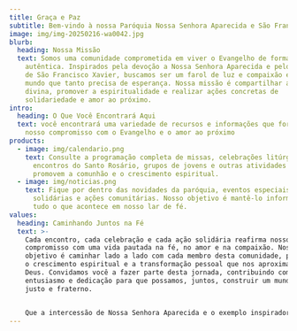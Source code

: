```yaml
---
title: Graça e Paz
subtitle: Bem-vindo à nossa Paróquia Nossa Senhora Aparecida e São Francisco Xavier
image: img/img-20250216-wa0042.jpg
blurb:
  heading: Nossa Missão
  text: Somos uma comunidade comprometida em viver o Evangelho de forma plena e
    autêntica. Inspirados pela devoção a Nossa Senhora Aparecida e pelo exemplo
    de São Francisco Xavier, buscamos ser um farol de luz e compaixão em um
    mundo que tanto precisa de esperança. Nossa missão é compartilhar a palavra
    divina, promover a espiritualidade e realizar ações concretas de
    solidariedade e amor ao próximo.
intro:
  heading: O Que Você Encontrará Aqui
  text: você encontrará uma variedade de recursos e informações que fortalecem
    nosso compromisso com o Evangelho e o amor ao próximo
products:
  - image: img/calendario.png
    text: Consulte a programação completa de missas, celebrações litúrgicas,
      encontros do Santo Rosário, grupos de jovens e outras atividades que
      promovem a comunhão e o crescimento espiritual.
  - image: img/noticias.png
    text: Fique por dentro das novidades da paróquia, eventos especiais, campanhas
      solidárias e ações comunitárias. Nosso objetivo é mantê-lo informado sobre
      tudo o que acontece em nosso lar de fé.
values:
  heading: Caminhando Juntos na Fé
  text: >-
    Cada encontro, cada celebração e cada ação solidária reafirma nosso
    compromisso com uma vida pautada na fé, no amor e na compaixão. Nosso
    objetivo é caminhar lado a lado com cada membro desta comunidade, promovendo
    o crescimento espiritual e a transformação pessoal que nos aproximam de
    Deus. Convidamos você a fazer parte desta jornada, contribuindo com seu
    entusiasmo e dedicação para que possamos, juntos, construir um mundo mais
    justo e fraterno.


    Que a intercessão de Nossa Senhora Aparecida e o exemplo inspirador de São Francisco Xavier iluminem nossos caminhos, fortalecendo nossa fé e guiando nossas atitudes rumo a uma vida plena em Cristo.
---
```

